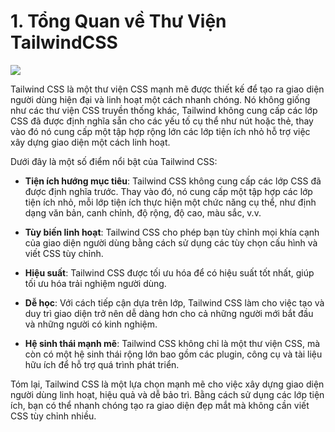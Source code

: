 # 1. Tổng Quan về Thư Viện TailwindCSS
![](../assets/images/chapter_intro/tailwindcss.webp)

Tailwind CSS là một thư viện CSS mạnh mẽ được thiết kế để tạo ra giao diện người dùng hiện đại và linh hoạt một cách nhanh chóng. Nó không giống như các thư viện CSS truyền thống khác, Tailwind không cung cấp các lớp CSS đã được định nghĩa sẵn cho các yếu tố cụ thể như nút hoặc thẻ, thay vào đó nó cung cấp một tập hợp rộng lớn các lớp tiện ích nhỏ hỗ trợ việc xây dựng giao diện một cách linh hoạt.

Dưới đây là một số điểm nổi bật của Tailwind CSS:

- **Tiện ích hướng mục tiêu**: Tailwind CSS không cung cấp các lớp CSS đã được định nghĩa trước. Thay vào đó, nó cung cấp một tập hợp các lớp tiện ích nhỏ, mỗi lớp tiện ích thực hiện một chức năng cụ thể, như định dạng văn bản, canh chỉnh, độ rộng, độ cao, màu sắc, v.v.

- **Tùy biến linh hoạt**: Tailwind CSS cho phép bạn tùy chỉnh mọi khía cạnh của giao diện người dùng bằng cách sử dụng các tùy chọn cấu hình và viết CSS tùy chỉnh.

- **Hiệu suất**: Tailwind CSS được tối ưu hóa để có hiệu suất tốt nhất, giúp tối ưu hóa trải nghiệm người dùng.

- **Dễ học**: Với cách tiếp cận dựa trên lớp, Tailwind CSS làm cho việc tạo và duy trì giao diện trở nên dễ dàng hơn cho cả những người mới bắt đầu và những người có kinh nghiệm.

- **Hệ sinh thái mạnh mẽ**: Tailwind CSS không chỉ là một thư viện CSS, mà còn có một hệ sinh thái rộng lớn bao gồm các plugin, công cụ và tài liệu hữu ích để hỗ trợ quá trình phát triển.

Tóm lại, Tailwind CSS là một lựa chọn mạnh mẽ cho việc xây dựng giao diện người dùng linh hoạt, hiệu quả và dễ bảo trì. Bằng cách sử dụng các lớp tiện ích, bạn có thể nhanh chóng tạo ra giao diện đẹp mắt mà không cần viết CSS tùy chỉnh nhiều.

